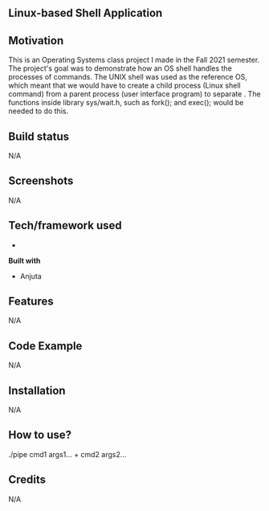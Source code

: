 ## Linux-based Shell Application


## Motivation
This is an Operating Systems class project I made in the Fall 2021 semester. The project's goal was to demonstrate how an OS shell handles the processes of commands. The UNIX shell was used as the reference OS, which meant that we would have to create a child process (Linux shell command) from a parent process (user interface program) to separate . The functions inside library sys/wait.h, such as fork(); and exec(); would be needed to do this.

## Build status
N/A
 
## Screenshots
N/A

## Tech/framework used
-

<b>Built with</b>
- Anjuta

## Features
N/A

## Code Example
N/A

## Installation
N/A

## How to use?
./pipe cmd1 args1... + cmd2 args2...


## Credits
N/A
